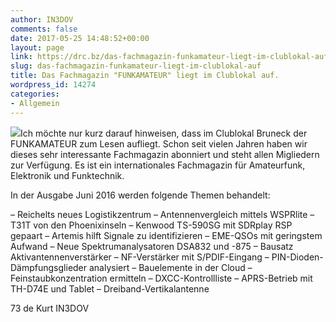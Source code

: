 ```yaml
---
author: IN3DOV
comments: false
date: 2017-05-25 14:48:52+00:00
layout: page
link: https://drc.bz/das-fachmagazin-funkamateur-liegt-im-clublokal-auf/
slug: das-fachmagazin-funkamateur-liegt-im-clublokal-auf
title: Das Fachmagazin "FUNKAMATEUR" liegt im Clublokal auf.
wordpress_id: 14274
categories:
- Allgemein
---
```


[![](https://drc.bz/wp-content/uploads/2017/05/Funkamateur-211x300.jpg)](https://drc.bz/wp-content/uploads/2017/05/Funkamateur.jpg)Ich möchte nur kurz darauf hinweisen, dass im Clublokal Bruneck der FUNKAMATEUR zum Lesen aufliegt. Schon seit vielen Jahren haben wir dieses sehr interessante Fachmagazin abonniert und steht allen Migliedern zur Verfügung. Es ist ein internationales Fachmagazin für Amateurfunk, Elektronik und Funktechnik.

In der Ausgabe Juni 2016 werden folgende Themen behandelt:

– Reichelts neues Logistikzentrum
– Antennenvergleich mittels WSPRlite
– T31T von den Phoenixinseln
– Kenwood TS-590SG mit SDRplay RSP gepaart
– Artemis hilft Signale zu identifizieren
– EME-QSOs mit geringstem Aufwand
– Neue Spektrumanalysatoren DSA832 und -875
– Bausatz Aktivantennenverstärker
– NF-Verstärker mit S/PDIF-Eingang
– PIN-Dioden-Dämpfungsglieder analysiert
– Bauelemente in der Cloud
– Feinstaubkonzentration ermitteln
– DXCC-Kontrollliste
– APRS-Betrieb mit TH-D74E und Tablet
– Dreiband-Vertikalantenne



73 de Kurt IN3DOV

